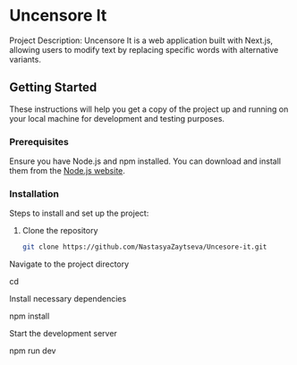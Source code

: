 # Uncensore It

Project Description:
Uncensore It is a web application built with Next.js, allowing users to modify text by replacing specific words with alternative variants.

## Getting Started

These instructions will help you get a copy of the project up and running on your local machine for development and testing purposes.

### Prerequisites

Ensure you have Node.js and npm installed. You can download and install them from the [Node.js website](https://nodejs.org/).

### Installation

Steps to install and set up the project:

1. Clone the repository
   ```bash
   git clone https://github.com/NastasyaZaytseva/Uncesore-it.git
Navigate to the project directory

cd 


Install necessary dependencies

npm install

Start the development server


npm run dev
